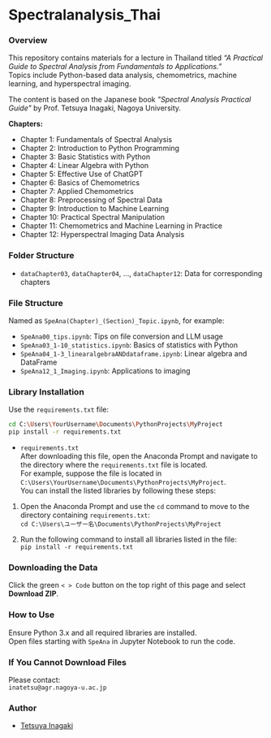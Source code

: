 # Spectralanalysis_Thai
### Overview  

This repository contains materials for a lecture in Thailand titled *“A Practical Guide to Spectral Analysis from Fundamentals to Applications.”*  
Topics include Python-based data analysis, chemometrics, machine learning, and hyperspectral imaging.

The content is based on the Japanese book *"Spectral Analysis Practical Guide"* by Prof. Tetsuya Inagaki, Nagoya University.

**Chapters:**
- Chapter 1: Fundamentals of Spectral Analysis  
- Chapter 2: Introduction to Python Programming  
- Chapter 3: Basic Statistics with Python  
- Chapter 4: Linear Algebra with Python  
- Chapter 5: Effective Use of ChatGPT  
- Chapter 6: Basics of Chemometrics  
- Chapter 7: Applied Chemometrics  
- Chapter 8: Preprocessing of Spectral Data  
- Chapter 9: Introduction to Machine Learning  
- Chapter 10: Practical Spectral Manipulation  
- Chapter 11: Chemometrics and Machine Learning in Practice  
- Chapter 12: Hyperspectral Imaging Data Analysis

### Folder Structure
- `dataChapter03`, `dataChapter04`, ..., `dataChapter12`: Data for corresponding chapters

### File Structure
Named as `SpeAna(Chapter)_(Section)_Topic.ipynb`, for example:
- `SpeAna00_tips.ipynb`: Tips on file conversion and LLM usage  
- `SpeAna03_1-10_statistics.ipynb`: Basics of statistics with Python  
- `SpeAna04_1-3_linearalgebraANDdataframe.ipynb`: Linear algebra and DataFrame  
- `SpeAna12_1_Imaging.ipynb`: Applications to imaging

### Library Installation
Use the `requirements.txt` file:

```bash
cd C:\Users\YourUsername\Documents\PythonProjects\MyProject
pip install -r requirements.txt
```
- `requirements.txt`  
After downloading this file, open the Anaconda Prompt and navigate to the directory where the `requirements.txt` file is located.  
For example, suppose the file is located in `C:\Users\YourUsername\Documents\PythonProjects\MyProject`.  
You can install the listed libraries by following these steps:

1. Open the Anaconda Prompt and use the `cd` command to move to the directory containing `requirements.txt`:  
`cd C:\Users\ユーザー名\Documents\PythonProjects\MyProject`

2. Run the following command to install all libraries listed in the file:  
`pip install -r requirements.txt`

### Downloading the Data
Click the green `< > Code` button on the top right of this page and select **Download ZIP**.

### How to Use
Ensure Python 3.x and all required libraries are installed.  
Open files starting with `SpeAna` in Jupyter Notebook to run the code.

### If You Cannot Download Files
Please contact:  
`inatetsu@agr.nagoya-u.ac.jp`

### Author
- [Tetsuya Inagaki](https://researchmap.jp/inatetsu25/)
